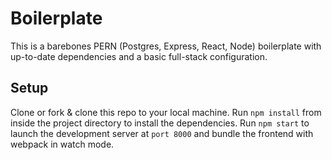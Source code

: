 # Boilerplate
This is a barebones PERN (Postgres, Express, React, Node) boilerplate with up-to-date dependencies and a basic full-stack configuration. 

## Setup
Clone or fork & clone this repo to your local machine. Run `npm install` from inside the project directory to install the dependencies. Run `npm start` to launch the development server at `port 8000` and bundle the frontend with webpack in watch mode.
